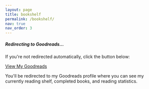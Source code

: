 ```yaml
---
layout: page
title: bookshelf
permalink: /bookshelf/
nav: true
nav_order: 3
---
```


<script>
  // Automatically redirect to Goodreads
  window.location.href = "https://www.goodreads.com/review/list/132281867-mukundh-murthy?shelf=currently-reading";
</script>

<div class="row justify-content-center">
  <div class="col-lg-8 col-md-10">
    <div class="card shadow-sm">
      <div class="card-body text-center">
        <h5 class="card-title mb-3">Redirecting to Goodreads...</h5>
        <p class="card-text text-muted mb-4">If you're not redirected automatically, click the button below:</p>
        <div class="mb-4">
          <a href="https://www.goodreads.com/review/list/132281867-mukundh-murthy?shelf=currently-reading"
             class="btn btn-primary btn-lg"
             target="_blank"
             rel="noopener noreferrer">
            <i class="fas fa-book-open me-2"></i>
            View My Goodreads
          </a>
        </div>
        <p class="text-muted small">
          You'll be redirected to my Goodreads profile where you can see my currently reading shelf,
          completed books, and reading statistics.
        </p>
      </div>
    </div>
  </div>
</div>
